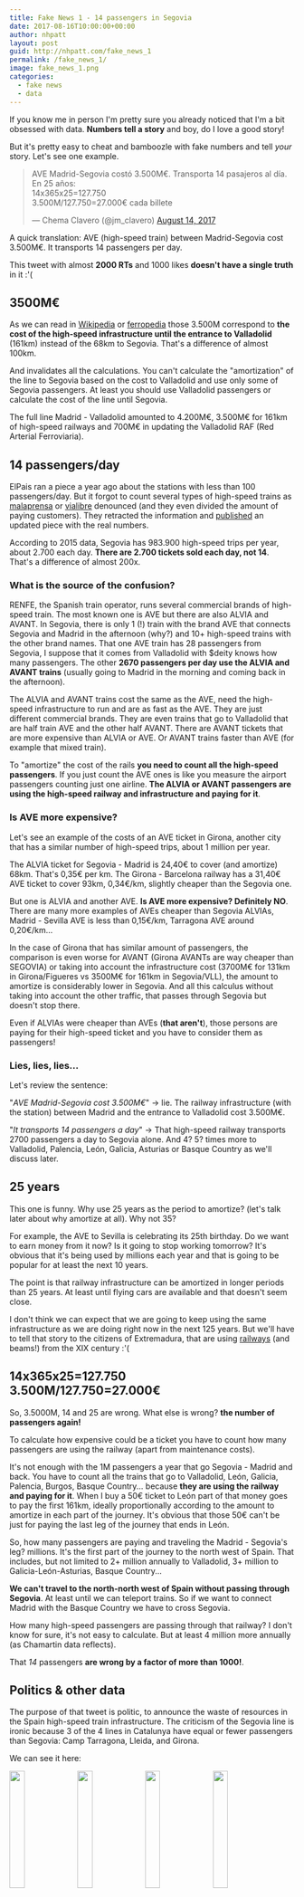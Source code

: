 ```yaml
---
title: Fake News 1 - 14 passengers in Segovia
date: 2017-08-16T10:00:00+00:00
author: nhpatt
layout: post
guid: http://nhpatt.com/fake_news_1
permalink: /fake_news_1/
image: fake_news_1.png
categories:
  - fake news
  - data
---
```


If you know me in person I'm pretty sure you already noticed that I'm a bit obsessed with data. 
**Numbers tell a story** and boy, do I love a good story! 

But it's pretty easy to cheat and bamboozle with fake numbers and tell *your* story. Let's see one example.

<blockquote class="twitter-tweet" data-lang="en"><p lang="es" dir="ltr">AVE Madrid-Segovia costó 3.500M€. Transporta 14 pasajeros al día. En 25 años:<br>14x365x25=127.750<br>3.500M/127.750=27.000€ cada billete</p>&mdash; Chema Clavero (@jm_clavero) <a href="https://twitter.com/jm_clavero/status/896991817769603072">August 14, 2017</a></blockquote>
<script async src="//platform.twitter.com/widgets.js" charset="utf-8"></script>

A quick translation: AVE (high-speed train) between Madrid-Segovia cost 3.500M€. It transports 14 passengers per day.

This tweet with almost **2000 RTs** and 1000 likes **doesn't have a single truth** in it :'(

## 3500M€

As we can read in [Wikipedia](https://es.wikipedia.org/wiki/L%C3%ADnea_de_alta_velocidad_Madrid-Segovia-Valladolid) or 
[ferropedia](http://www.ferropedia.es/wiki/LAV_Madrid_-_Segovia_-_Valladolid) those 3.500M correspond to **the cost of the 
high-speed infrastructure until the entrance to Valladolid** (161km) instead of the 68km to Segovia. That's a difference of almost 100km.

And invalidates all the calculations. You can't calculate the "amortization" of the line to Segovia based on the cost to Valladolid and use only some of Segovia passengers. 
At least you should use Valladolid passengers or calculate the cost of the line until Segovia.

The full line Madrid - Valladolid amounted to 4.200M€, 3.500M€ for 161km of high-speed railways and 700M€ in updating the Valladolid RAF (Red Arterial Ferroviaria).

## 14 passengers/day

ElPais ran a piece a year ago about the stations with less than 100 passengers/day. But it forgot to count several 
types of high-speed trains as [malaprensa](malaprensa.com/2016/05/la-alta-velocidad-esta-infrautilizada.html) 
or [vialibre](vialibre-ffe.com/noticias.asp?not=20057&cs=infr) denounced (and they even divided the amount of paying customers). 
They retracted the information and [published](https://economia.elpais.com/economia/2017/03/01/actualidad/1488362770_011434.html) an updated piece with 
the real numbers.

According to 2015 data, Segovia has 983.900 high-speed trips per year, about 2.700 each day. 
**There are 2.700 tickets sold each day, not 14**. That's a difference of almost 200x.

### What is the source of the confusion?

RENFE, the Spanish train operator, runs several commercial brands of high-speed train. The most known one is AVE but there 
are also ALVIA and AVANT. In Segovia, there is only 1 (!) train with the brand AVE that connects Segovia and Madrid in the afternoon (why?)
and 10+ high-speed trains with the other brand names. That one AVE train has 28 passengers from Segovia, 
I suppose that it comes from Valladolid with $deity knows how many passengers. The other **2670 passengers per day use the ALVIA and AVANT trains** (usually going to Madrid
in the morning and coming back in the afternoon).

The ALVIA and AVANT trains cost the same as the AVE, need the high-speed infrastructure to run and are as fast as the AVE. They are just
different commercial brands. They are even trains that go to Valladolid that are half train AVE and the other half AVANT. There are AVANT
tickets that are more expensive than ALVIA or AVE. Or AVANT trains faster than AVE (for example that mixed train). 

To "amortize" the cost of the rails **you need to count all the high-speed passengers**. If you just count the AVE ones is like you measure
the airport passengers counting just one airline. **The ALVIA or AVANT passengers are using the high-speed railway and infrastructure and paying for it**.

### Is AVE more expensive?

Let's see an example of the costs of an AVE ticket in Girona, another city that has a similar number of high-speed trips, about 1 million per year.

The ALVIA ticket for Segovia - Madrid is 24,40€ to cover (and amortize) 68km. That's 0,35€ per km. The Girona - Barcelona railway 
has a 31,40€ AVE ticket to cover 93km, 0,34€/km, slightly cheaper than the Segovia one. 

But one is ALVIA and another AVE. **Is AVE more expensive? Definitely NO**.
There are many more examples of AVEs cheaper than Segovia ALVIAs, Madrid - Sevilla AVE is less than 0,15€/km, Tarragona AVE around 0,20€/km...

In the case of Girona that has similar amount of passengers, the comparison is even worse for AVANT (Girona AVANTs are way cheaper than SEGOVIA) or taking into account
the infrastructure cost (3700M€ for 131km in Girona/Figueres vs 3500M€ for 161km in Segovia/VLL), the amount to amortize is considerably lower in Segovia. And all this 
calculus without taking into account the other traffic, that passes through Segovia but doesn't stop there. 

Even if ALVIAs were cheaper than AVEs (**that aren't**), those persons are paying for their high-speed ticket and you have to consider them as passengers!

### Lies, lies, lies...

Let's review the sentence:

"*AVE Madrid-Segovia cost 3.500M€*" -> lie. The railway infrastructure (with the station) between Madrid and the entrance to Valladolid cost 3.500M€.

"*It transports 14 passengers a day*" -> That high-speed railway transports 2700 passengers a day to Segovia alone. And 4? 5? times more to Valladolid, Palencia, León, Galicia, Asturias or Basque Country as we'll discuss later.

## 25 years

This one is funny. Why use 25 years as the period to amortize? (let's talk later about why amortize at all). Why not 35?

For example, the AVE to Sevilla is celebrating its 25th birthday. Do we want to earn money from it now? Is it going to stop working tomorrow? 
It's obvious that it's being used by millions each year and that is going to be popular for at least the next 10 years.

The point is that railway infrastructure can be amortized in longer periods than 25 years. At least until flying cars are available and that doesn't seem close.

I don't think we can expect that we are going to keep using the same infrastructure as we are doing right now in the next 125 years. 
But we'll have to tell that story to the citizens of Extremadura, that are using 
[railways](https://economia.elpais.com/economia/2017/07/20/actualidad/1500561423_276991.html) (and beams!) from the XIX century :'(

## 14x365x25=127.750<br>3.500M/127.750=27.000€

So, 3.5000M, 14 and 25 are wrong. What else is wrong? **the number of passengers again!**

To calculate how expensive could be a ticket you have to count how many passengers are using the railway (apart from maintenance costs).

It's not enough with the 1M passengers a year that go Segovia - Madrid and back. You have to count all the trains that go to Valladolid, León, Galicia, Palencia, Burgos, Basque Country...
because **they are using the railway and paying for it**. When I buy a 50€ ticket to León part of that money goes to pay the first 161km, ideally proportionally according to the 
amount to amortize in each part of the journey. It's obvious that those 50€ can't be just for paying the last leg of the journey that ends in León.

So, how many passengers are paying and traveling the Madrid - Segovia's leg? millions. It's the first part of the journey to the north west of Spain. 
That includes, but not limited to 2+ million annually to Valladolid, 3+ million to Galicia-León-Asturias, Basque Country...

**We can't travel to the north-north west of Spain without passing through Segovia**. At least until we can teleport trains. 
So if we want to connect Madrid with the Basque Country we have to cross Segovia.

How many high-speed passengers are passing through that railway? I don't know for sure, it's not easy to calculate. But at least 4 million more annually (as Chamartin data reflects).

That *14* passengers **are wrong by a factor of more than 1000!**.

## Politics & other data

The purpose of that tweet is politic, to announce the waste of resources in the Spain high-speed train infrastructure. 
The criticism of the Segovia line is ironic because 3 of the 4 lines in Catalunya have equal or fewer passengers than Segovia: 
Camp Tarragona, Lleida, and Girona.

We can see it here:

<a href="../images/fake_news_1_segovia.png"><img src="../images/fake_news_1_segovia.png" style="width:23%; display: inline-block"></a>
<a href="../images/fake_news_1_tarragona.png"><img src="../images/fake_news_1_tarragona.png" style="width:23%; display: inline-block"></a>
<a href="../images/fake_news_1_lleida.png"><img src="../images/fake_news_1_lleida.png" style="width:23%; display: inline-block"></a>
<a href="../images/fake_news_1_girona.png"><img src="../images/fake_news_1_girona.png" style="width:23%; display: inline-block"></a>

Does it make sense to close the Tarragona and Lleida train stations? No. Because they're *free* in a sense, the train Madrid to Barcelona, that
has many passengers, passes through those stations. It's the same that happens with Segovia, all the trains to the northwest have to pass through there. 
Some will stop and others will not.

Girona makes less sense. The trains to France have not been successful and the station has way less traffic than Segovia or Camp Tarragona. 
The maintenance cost of the Segovia station (around 100.000k€ year) is also a third of all those stations (around 300.000k€/year).

## Reactions

I tweeted a lot on Monday afternoon and Tuesday. In fact, **I wrote 138 tweets**!

Some people (about 100) replied to the original tweet, some with snarky comments like "why don't we buy cars for those 14" or "how many wagons, they fit in the cafeteria!"
and lots of "typical Spain".

**Only 2 people told me I was right**, most of them didn't answer my tweet and the rest tried to change the subject (airports was a popular topic among those).

People are unable to say "you are right, the numbers are wrong". I did several times when they responded questioning the 
maintainability of the whole infrastructure or I agreed with them when discussing the benefits of investing in suburban trains against
long distance ones. I find it very sad that you can't say "I don't know".

And some of them told me I was wrong. That it didn't matter what I saying, that the point was still valid. Or I was lying. It didn't matter the argument, they were right.

I left the discussion feeling angry and confused. I was surprised thinking that someone believes that we are paying 27.000€ for a ticket train.

The author of the original tweet never replied.

# Let's leave numbers aside, I have some questions...

### Why do people believe that?

I don't know. It fits their belief system. It supports their biases (and the news that I consume support mine). [Confirmation bias](https://youarenotsosmart.com/2010/06/23/confirmation-bias/)?

### Why Spain has so many high-speed trains?

That's a very good question! It's not as easy to say that it's because of politicians love for shiny things and win votes. That helps too, of course,
but the main reason is historic.

Spain does not have a real train infrastructure. We currently have 15.000km of railways, 3.000km being high-speed train.
 
For comparison, we have fewer km of railways than the United Kingdom with double the surface. Germany has 33.000km (more than double) 
with 2/3 of the surface of Spain. France km double us. Spain conventional railways are **older, slower and fewer than our European counterparts**. 
And I haven't even mentioned the [Iberian gauge](https://en.wikipedia.org/wiki/Iberian_gauge) (!). 

This is the, depressing, Spanish graph:

<a href="http://data.worldbank.org/indicator/IS.RRS.TOTL.KM?page=6"><img src="../images/fake_news_1_railway_kms.png"></a>

We didn't invest on trains 50 or 100 years ago. And when politicians and technicians decided to build trains or retrace older infrastructure they chose to 
build high-speed trains to try to compensate for the unexisting infrastructure. They tried to bridge our technological gap by building high-speed railways 
instead of conventional ones. 

The new railways had to be rebuild from the ground either way because the older paths were built when building tunnels or bridges was unfeasible and had many 
detours because of the orography of the terrain. So instead of completely new conventional tracks, they chose completely new high-speed tracks.

It is a debatable decision in some places. Yes. But it's not an arbitrary decision or because "I said so". 

Are we spending a lot compared to our peers? per passenger:

<img src="../images/fake_news_1_spending.png">

And in absolute numbers:

<img src="../images/fake_news_1_spending_absolute.png">

### Why trains have to be amortized?

I don't know. Do you know why? We don't expect to earn money with subways, suburban trains, roads, highways, ports, stadiums, hospitals, schools, universities... but 
high-speed train should pay for itself.

Let's make something clear, some train lines pay the operational costs, what you spend each year in personnel, repairments, new trains. Subways or suburban trains don't, they need
money from the government yearly. We are talking about paying the infrastructure cost, what it cost to set the railway in place.

There are some good arguments in favor of amortizing all the cost: high-speed train is not a very *social* or *redistributive* 
investment. But neither are [mortgages](https://politikon.es/2017/07/25/deducciones-hipotecas-y-regalos-para-ricos/) (poor people can't even think about buying a house) nor [universities](https://politikon.es/2013/06/25/como-no-pagar-la-educacion-superior/) (yeah, really, 
poor people can't go to the university, they have to work to be able to survive). There are lots of paper about this, so please yell at me in [twitter](https://twitter.com/nhpatt).

## Final words

And that's all. 

At the end of a long (holiday!) day of tweeting counterarguments, I reviewed some of my tweets. And lots of them were
sarcastic and mean meant :(

When another guy corrected the bad tweet with a bad tone I tried to calm him down. 
He said sorry and "I'm seeing so many lies here that I got heated up". And I answered that I felt the same way that day and 
the previous one. **The impotence of seeing lies spreading around and knowing that you can't do anything to stop it**.

At the end of the day, there are more than 2000 people that believe that their money is paying for the private taxi of
14 persons from Segovia. And this post will be read by fewer than those famous 14 persons from Segovia. 
And I found it so depressing.

You can learn a lot about trains in this [recompilation of posts](https://politikon.es/2017/04/25/25-anos-de-ave-una-antologia/) (pro high-speed train) 
or reading the [FEDEA articles](http://nadaesgratis.es/gerard-llobet/el-pozo-sin-fondo-del-ave) (against high-speed train). 

I'm not an expert and I
apologize for all the mistakes that can't be found in this blog post. I'm available on [twitter](https://twitter.com/nhpatt) if you want to discuss it (:D).


## Postdata:

Here is a table with the data from 2014 ([ElPais](https://economia.elpais.com/economia/2017/03/01/actualidad/1488362770_011434.html) has the 2015 data) with airports and train stations:

<img src="../images/fake_news_1_table.jpg">

And here I made a GIF to show you how many AVEs are available in a trip Segovia - Madrid:

<img src="../images/fake_news_1_buying.gif">


